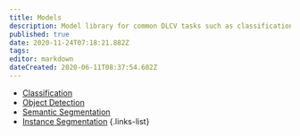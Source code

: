 ```yaml
---
title: Models
description: Model library for common DLCV tasks such as classification, detection, segmentation and more.
published: true
date: 2020-11-24T07:18:21.882Z
tags: 
editor: markdown
dateCreated: 2020-06-11T08:37:54.602Z
---
```


- [Classification](https://cral.segmind.com/api/models/classification)
- [Object Detection](https://cral.segmind.com/api/models/ObjectDetection)
- [Semantic Segmentation](https://cral.segmind.com/api/models/SemanticSegmentation)
- [Instance Segmentation](https://cral.segmind.com/api/models/InstanceSegmentation)
{.links-list}
